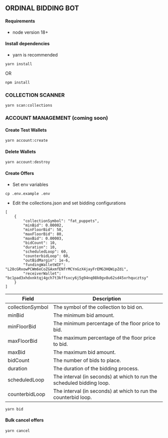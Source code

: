 ## ORDINAL BIDDING BOT

#### Requirements

- node version 18+

#### Install dependencies

- yarn is recommended

`yarn install`

OR

`npm install`

### COLLECTION SCANNER

`yarn scan:collections`

### ACCOUNT MANAGEMENT (coming soon)

#### Create Test Wallets

`yarn account:create`

#### Delete Wallets

`yarn account:destroy`

#### Create Offers

- Set env variables

`cp .env.example .env`

- Edit the collections.json and set bidding configurations

```
[
  	{
		"collectionSymbol": "fat_puppets",
		"minBid": 0.00002,
		"minFloorBid": 50,
		"maxFloorBid": 80,
		"maxBid": 0.00003,
		"bidCount": 10,
		"duration": 10,
		"scheduledLoop": 60,
		"counterbidLoop": 60,
		"outBidMargin": 1e-6,
		"fundingWalletWIF": "L28cGRxowPCWm6eCoZGAxmfENfrMCYnGzX4jayFrEMG3HQWipZdi",
		"receiverWallet": "bc1pad3xhdxnktqj4gch7t3kffsxcy6j5g94nq08k0gv8u62sd45xrhqucztsy"
	}
]
```

| Field            | Description                                                           |
| ---------------- | --------------------------------------------------------------------- |
| collectionSymbol | The symbol of the collection to bid on.                               |
| minBid           | The minimum bid amount.                                               |
| minFloorBid      | The minimum percentage of the floor price to bid.                     |
| maxFloorBid      | The maximum percentage of the floor price to bid.                     |
| maxBid           | The maximum bid amount.                                               |
| bidCount         | The number of bids to place.                                          |
| duration         | The duration of the bidding process.                                  |
| scheduledLoop    | The interval (in seconds) at which to run the scheduled bidding loop. |
| counterbidLoop   | The interval (in seconds) at which to run the counterbid loop.        |

`yarn bid`

#### Bulk cancel offers

`yarn cancel`
